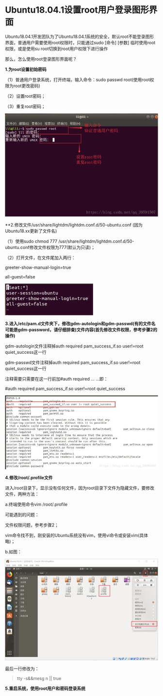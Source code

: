 # Ubuntu18.04.1设置root用户登录图形界面

Ubuntu18.04.1开发团队为了Ubuntu18.04.1系统的安全，默认root不能登录图形界面，普通用户需要使用root权限时，只能通过sudo [命令]  [参数] 临时使用root权限，或是使用su root切换到root用户权限下进行操作

那么，怎么使用root登录图形界面呢？

**1.为root设置初始密码**

（1）普通用户登录系统，打开终端，输入命令：sudo passwd root(使用root权限为root更改密码)

（2）设置root密码；

（3）重复root密码；

![img](../../../../ImageAssets/20180730181436364.png)

**2.修改文件/usr/share/lightdm/lightdm.conf.d/50-ubuntu.conf (因为Ubuntu18.xx更新了文件名)

（1）使用sudo chmod 777 /usr/share/lightdm/lightdm.conf.d/50-ubuntu.conf修改文件权限为777(默认为只读)；

（2）打开文件，在文件尾加入两行：

greeter-show-manual-login=true

all-guest=false

![img](../../../../ImageAssets/20180730181451949.png)

 

**3.进入/etc/pam.d文件夹下，修改gdm-autologin和gdm-passwd(有的文件名可能是gdm-password，请仔细排查)文件内容(首先修改文件权限，参考步骤2的操作)**

gdm-autologin文件注释掉auth required pam_success_if.so user!=root quiet_success这一行

gdm-passwd文件注释掉auth required pam_success_if.so user!=root quiet_success这一行

注释需要只需要在这一行前加#auth required ... ...即：

\#auth required pam_success_if.so user!=root quiet_success

![img](../../../../ImageAssets/20180730181707303.jfif)

**4.修改/root/.profile文件**

进入/root目录下，显示没有任何文件，因为root目录下文件为隐藏文件，要修改文件，两种方法：

a.终端使用命令vim /root/.profile

可能遇到的问题：

文件权限问题，参考步骤2；

vim命令找不到，刚安装的Ubuntu系统没有vim，使用vi命令或安装vim(具体略)；

b.如图：

![img](../../../../ImageAssets/20180730181510293.png)

最后一行修改为：

> tty -s&&mesg n || true

**5.重启系统，使用root用户和密码登录系统**